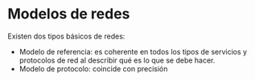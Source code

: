 # Modelos de redes

Existen dos tipos básicos de redes:

- Modelo de referencia: es coherente en todos los tipos de servicios y protocolos de red al describir qué es lo que se debe hacer.
- Modelo de protocolo: coincide con precisión 
